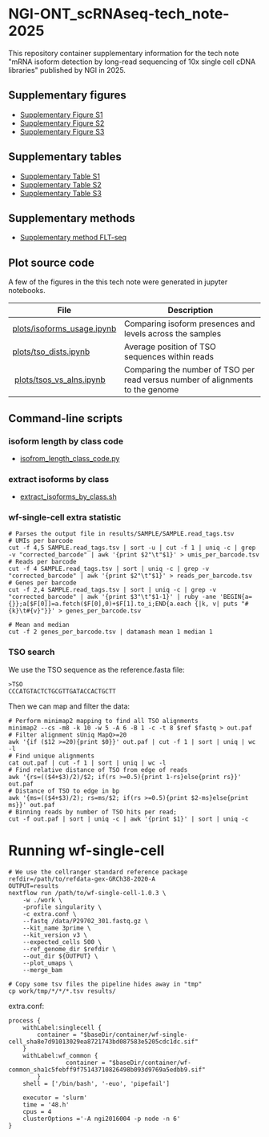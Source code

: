 # NGI-ONT_scRNAseq-tech_note-2025

This repository container supplementary information for the tech note "mRNA isoform detection by long-read sequencing of 10x single cell cDNA libraries" published by NGI in 2025.

## Supplementary figures

* [Supplementary Figure S1](Supplementary%20Figure%20S1.docx)
* [Supplementary Figure S2](Supplementary%20Figure%20S2.docx)
* [Supplementary Figure S3](Supplementary%20Figure%20S3.docx)

## Supplementary tables

* [Supplementary Table S1](Supplementary%20Table%20S1.docx)
* [Supplementary Table S2](Supplementary%20Table%20S2.docx)
* [Supplementary Table S3](Supplementary%20Table%20S3.docx)

## Supplementary methods

* [Supplementary method FLT-seq](Supplementary%20method%20FLT-seq.docx)

## Plot source code

A few of the figures in the this tech note were generated in jupyter notebooks. 

| File | Description |
| -------------------------- | ----------------------------------------------------------------------- |
| [plots/isoforms_usage.ipynb](plots/isoforms_usage.ipynb) | Comparing isoform presences and levels across the samples |
| [plots/tso_dists.ipynb](plots/tso_dists.ipynb) | Average position of TSO sequences within reads |
| [plots/tsos_vs_alns.ipynb](plots/tsos_vs_alns.ipynb) | Comparing the number of TSO per read versus number of alignments to the genome |


## Command-line scripts

### isoform length by class code

* [isofrom_length_class_code.py](isofrom_length_class_code.py)

### extract isoforms by class

* [extract_isoforms_by_class.sh](extract_isoforms_by_class.sh)

### wf-single-cell extra statistic

```
# Parses the output file in results/SAMPLE/SAMPLE.read_tags.tsv
# UMIs per barcode
cut -f 4,5 SAMPLE.read_tags.tsv | sort -u | cut -f 1 | uniq -c | grep -v "corrected_barcode" | awk '{print $2"\t"$1}' > umis_per_barcode.tsv
# Reads per barcode
cut -f 4 SAMPLE.read_tags.tsv | sort | uniq -c | grep -v "corrected_barcode" | awk '{print $2"\t"$1}' > reads_per_barcode.tsv
# Genes per barcode
cut -f 2,4 SAMPLE.read_tags.tsv | sort | uniq -c | grep -v "corrected_barcode" | awk '{print $3"\t"$1-1}' | ruby -ane 'BEGIN{a={}};a[$F[0]]=a.fetch($F[0],0)+$F[1].to_i;END{a.each {|k, v| puts "#{k}\t#{v}"}}' > genes_per_barcode.tsv

# Mean and median
cut -f 2 genes_per_barcode.tsv | datamash mean 1 median 1 
```

### TSO search
We use the TSO sequence as the reference.fasta file:
```
>TSO
CCCATGTACTCTGCGTTGATACCACTGCTT
```

Then we can map and filter the data:
```
# Perform minimap2 mapping to find all TSO alignments
minimap2 --cs -m8 -k 10 -w 5 -A 6 -B 1 -c -t 8 $ref $fastq > out.paf
# Filter alignment sUniq MapQ>=20
awk '{if ($12 >=20){print $0}}' out.paf | cut -f 1 | sort | uniq | wc -l
# Find unique alignments 
cat out.paf | cut -f 1 | sort | uniq | wc -l
# Find relative distance of TSO from edge of reads
awk '{rs=(($4+$3)/2)/$2; if(rs >=0.5){print 1-rs}else{print rs}}'  out.paf
# Distance of TSO to edge in bp
awk '{ms=(($4+$3)/2); rs=ms/$2; if(rs >=0.5){print $2-ms}else{print ms}}' out.paf
# Binning reads by number of TSO hits per read;
cut -f out.paf | sort | uniq -c | awk '{print $1}' | sort | uniq -c
```

# Running wf-single-cell

```
# We use the cellranger standard reference package
refdir=/path/to/refdata-gex-GRCh38-2020-A
OUTPUT=results
nextflow run /path/to/wf-single-cell-1.0.3 \
    -w ./work \
    -profile singularity \
    -c extra.conf \
    --fastq /data/P29702_301.fastq.gz \
    --kit_name 3prime \
    --kit_version v3 \
    --expected_cells 500 \
    --ref_genome_dir $refdir \
    --out_dir ${OUTPUT} \
    --plot_umaps \
    --merge_bam

# Copy some tsv files the pipeline hides away in "tmp"
cp work/tmp/*/*/*.tsv results/
```

extra.conf:
```
process {
    withLabel:singlecell {
        container = "$baseDir/container/wf-single-cell_sha8e7d91013029ea8721743bd087583e5205cdc1dc.sif"
    }
    withLabel:wf_common {
                container = "$baseDir/container/wf-common_sha1c5febff9f75143710826498b093d9769a5edbb9.sif"
        }
    shell = ['/bin/bash', '-euo', 'pipefail']

    executor = 'slurm'
    time = '48.h'
    cpus = 4
    clusterOptions ='-A ngi2016004 -p node -n 6'
}
```
